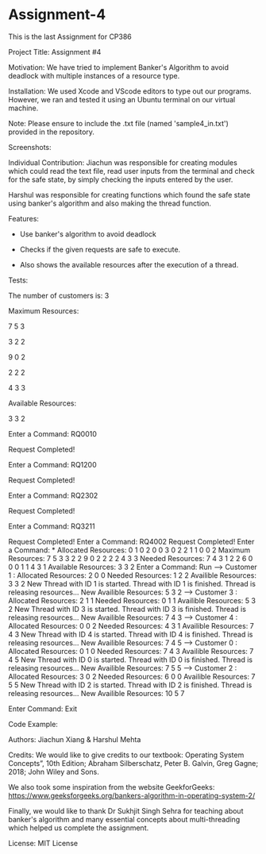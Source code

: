 # Assignment-4
This is the last Assignment for CP386

Project Title: Assignment #4

Motivation: We have tried to implement Banker's Algorithm to avoid deadlock with multiple instances of a resource type. 

Installation: We used Xcode and VScode editors to type out our programs. However, we ran and tested it using an Ubuntu terminal on our virtual machine. 

Note: Please ensure to include the .txt file (named 'sample4_in.txt') provided in the repository. 

Screenshots:

Individual Contribution:
Jiachun was responsible for creating modules which could read the text file, read user inputs from the terminal and check for the safe state, by simply checking the inputs entered by the user. 

Harshul was responsible for creating functions which found the safe state using banker's algorithm and also making the thread function. 

Features:

- Use banker's algorithm to avoid deadlock

- Checks if the given requests are safe to execute.

- Also shows the available resources after the execution of a thread. 

Tests: 

The number of customers is: 3

Maximum Resources:

7 5 3 

3 2 2 

9 0 2 

2 2 2 

4 3 3 

Available Resources:

3 3 2 

Enter a Command: RQ0010

Request Completed!

Enter a Command: RQ1200

Request Completed!

Enter a Command: RQ2302

Request Completed!

Enter a Command: RQ3211

Request Completed!
Enter a Command: RQ4002
Request Completed!
Enter a Command: *
Allocated Resources:
0 1 0 
2 0 0 
3 0 2 
2 1 1 
0 0 2 
Maximum Resources:
7 5 3 
3 2 2 
9 0 2 
2 2 2 
4 3 3 
Needed Resources:
7 4 3 
1 2 2 
6 0 0 
0 1 1 
4 3 1 
Available Resources:
3 3 2 
Enter a Command: Run
--> Customer 1 :
	 Allocated Resources: 2 0 0 
	 Needed Resources: 1 2 2 
	 Availible Resources: 3 3 2 
	 New Thread with ID 1 is started.
	 Thread with ID 1 is finished.
	 Thread is releasing resources...
	 New Availible Resources: 5 3 2 
--> Customer 3 :
	 Allocated Resources: 2 1 1 
	 Needed Resources: 0 1 1 
	 Availible Resources: 5 3 2 
	 New Thread with ID 3 is started.
	 Thread with ID 3 is finished.
	 Thread is releasing resources...
	 New Availible Resources: 7 4 3 
--> Customer 4 :
	 Allocated Resources: 0 0 2 
	 Needed Resources: 4 3 1 
	 Availible Resources: 7 4 3 
	 New Thread with ID 4 is started.
	 Thread with ID 4 is finished.
	 Thread is releasing resources...
	 New Availible Resources: 7 4 5 
--> Customer 0 :
	 Allocated Resources: 0 1 0 
	 Needed Resources: 7 4 3 
	 Availible Resources: 7 4 5 
	 New Thread with ID 0 is started.
	 Thread with ID 0 is finished.
	 Thread is releasing resources...
	 New Availible Resources: 7 5 5 
--> Customer 2 :
	 Allocated Resources: 3 0 2 
	 Needed Resources: 6 0 0 
	 Availible Resources: 7 5 5 
	 New Thread with ID 2 is started.
	 Thread with ID 2 is finished.
	 Thread is releasing resources...
	 New Availible Resources: 10 5 7 

Enter Command: Exit

Code Example:

Authors: Jiachun Xiang & Harshul Mehta 

Credits:
We would like to give credits to our textbook:
Operating System Concepts”, 10th Edition; Abraham Silberschatz, Peter B.  Galvin, Greg Gagne; 2018; John Wiley and Sons.

We also took some inspiration from the website GeekforGeeks:
https://www.geeksforgeeks.org/bankers-algorithm-in-operating-system-2/

Finally, we would like to thank Dr Sukhjit Singh Sehra for teaching about banker's algorithm and many essential concepts about multi-threading which helped us complete the assignment. 

License: MIT License
